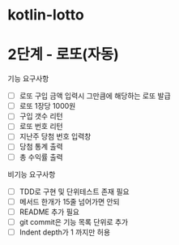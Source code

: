 # kotlin-lotto

# 2단계 - 로또(자동)

기능 요구사항

- [ ] 로또 구입 금액 입력시 그만큼에 해당하는 로또 발급
- [ ] 로또 1장당 1000원
- [ ] 구입 갯수 리턴
- [ ] 로또 번호 리턴
- [ ] 지난주 당첨 번호 입력창
- [ ] 당첨 통계 출력
- [ ] 총 수익률 출력

비기능 요구사항

- [ ] TDD로 구현 및 단위테스트 존재 필요
- [ ] 메서드 한개가 15줄 넘어가면 안되
- [ ] README 추가 필요 
- [ ] git commit은 기능 목록 단위로 추가 
- [ ] Indent depth가 1 까지만 허용